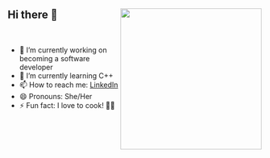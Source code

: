 ## Hi there 👋 <img src="https://steamuserimages-a.akamaihd.net/ugc/1631947648964785474/81CBA15178466DD47195A239232202E78987B714/?imw=637&imh=358&ima=fit&impolicy=Letterbox&imcolor=%23000000&letterbox=true" align=right width="280" height="280" />

<br/>

- 🔭 I’m currently working on becoming a software developer
- 🌱 I’m currently learning C++
- 📫 How to reach me: [LinkedIn](https://www.linkedin.com/in/alisa-g-140715150)
- 😄 Pronouns: She/Her
- ⚡ Fun fact: I love to cook! 👩‍🍳
